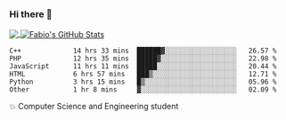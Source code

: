 ### Hi there 👋
<a href="https://github.com/fabiovincenzi/fabiovincenzi">
  <img align="center" src="https://github-readme-stats.vercel.app/api/top-langs/?username=fabiovincenzi&title_color=ffffff&text_color=c9cacc&icon_color=2bbc8a&bg_color=1d1f21&langs_count=3" />
</a>
<a href="https://github.com/fabiovincenzi/fabiovincenzi">
  <img align="center" src="https://github-readme-stats.vercel.app/api?username=fabiovincenzi&show_icons=true&line_height=27&count_private=true&title_color=ffffff&text_color=c9cacc&icon_color=2bbc8a&bg_color=1d1f21" alt="Fabio's GitHub Stats" />
</a>
<!--START_SECTION:waka-->

```text
C++             14 hrs 33 mins  ██████▓░░░░░░░░░░░░░░░░░░   26.57 %
PHP             12 hrs 35 mins  █████▓░░░░░░░░░░░░░░░░░░░   22.98 %
JavaScript      11 hrs 11 mins  █████░░░░░░░░░░░░░░░░░░░░   20.44 %
HTML            6 hrs 57 mins   ███▒░░░░░░░░░░░░░░░░░░░░░   12.71 %
Python          3 hrs 15 mins   █▒░░░░░░░░░░░░░░░░░░░░░░░   05.96 %
Other           1 hr 8 mins     ▓░░░░░░░░░░░░░░░░░░░░░░░░   02.09 %
```

<!--END_SECTION:waka-->

:boom: Computer Science and Engineering student
